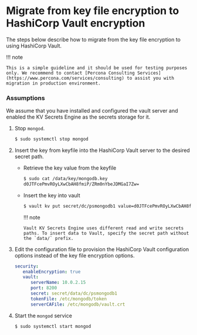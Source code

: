 # Migrate from key file encryption to HashiCorp Vault encryption

The steps below describe how to migrate from the key file encryption to using  HashiCorp Vault.

!!! note 

    This is a simple guideline and it should be used for testing purposes only. We recommend to contact [Percona Consulting Services](https://www.percona.com/services/consulting) to assist you with migration in production environment.

### Assumptions

We assume that you have installed and configured the vault server and enabled the KV Secrets Engine as the secrets storage for it.


1. Stop `mongod`.

    ```{.bash data-prompt="$"}
    $ sudo systemctl stop mongod
    ```

2. Insert the key from keyfile into the HashiCorp Vault server to the desired secret path.

   * Retrieve the key value from the keyfile

       ```{.bash data-prompt="$"}
       $ sudo cat /data/key/mongodb.key
       d0JTFcePmvROyLXwCbAH8fmiP/ZRm0nYbeJDMGaI7Zw=
       ```

   * Insert the key into vault

      ```{.bash data-prompt="$"}
      $ vault kv put secret/dc/psmongodb1 value=d0JTFcePmvROyLXwCbAH8fmiP/ZRm0nYbeJDMGaI7Zw=
      ```

     !!! note 

         Vault KV Secrets Engine uses different read and write secrets paths. To insert data to Vault, specify the secret path without the `data/` prefix.


3. Edit the configuration file to provision the HashiCorp Vault configuration options instead of the key file encryption options.

    ```yaml
    security:
       enableEncryption: true
       vault:
          serverName: 10.0.2.15
          port: 8200
          secret: secret/data/dc/psmongodb1
          tokenFile: /etc/mongodb/token
          serverCAFile: /etc/mongodb/vault.crt
    ```


4. Start the `mongod` service

    ```{.bash data-prompt="$"}
    $ sudo systemctl start mongod
    ```

